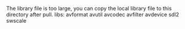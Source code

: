 The library file is too large, you can copy the local library file to this directory after pull.
libs:
	avformat
	avutil
	avcodec
	avfilter
	avdevice
	sdl2
	swscale
